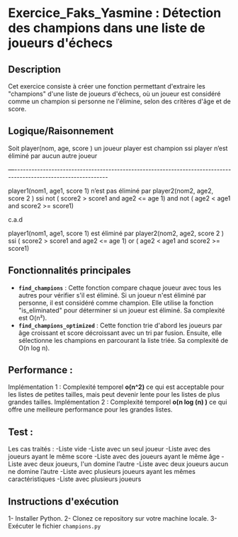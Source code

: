# Exercice_Faks_Yasmine : Détection des champions dans une liste de joueurs d'échecs

## Description
Cet exercice consiste à créer une fonction permettant d'extraire les "champions" d'une liste de joueurs d'échecs, où un joueur est considéré comme un champion si personne ne l'élimine, selon des critères d'âge et de score.


## Logique/Raisonnement 
Soit player(nom, age, score ) un joueur 
player est champion ssi player n’est éliminé par aucun autre joueur 

—---------------------------------------------------------------------------------------------------------------

player1(nom1, age1, score 1) n’est pas éliminé par player2(nom2, age2, score 2 ) ssi 
not ( score2 > score1 and age2 <= age 1) and not ( age2 < age1 and score2 >= score1)

c.a.d 

player1(nom1, age1, score 1) est éliminé par player2(nom2, age2, score 2 ) ssi 
( score2 > score1 and age2 <= age 1)  or ( age2 < age1 and score2 >= score1)


## Fonctionnalités principales
- **`find_champions`** : Cette fonction compare chaque joueur avec tous les autres pour vérifier s'il est éliminé. Si un joueur n'est éliminé par personne, il est considéré comme champion. Elle utilise la fonction "is_eliminated" pour déterminer si un joueur est éliminé. Sa complexité est O(n²).
- **`find_champions_optimized`** : Cette fonction trie d'abord les joueurs par âge croissant et score décroissant avec un tri par fusion. Ensuite, elle sélectionne les champions en parcourant la liste triée. Sa complexité de O(n log n).


## Performance : 
Implémentation 1 : Complexité temporel **o(n^2)** ce qui est acceptable pour les listes de petites tailles, mais peut devenir lente pour les listes de plus grandes tailles. 
Implémentation 2 : Complexité temporel **o(n log (n) )** ce qui offre une meilleure performance pour les grandes listes. 


## Test : 
Les cas traités : 
    -Liste vide 
    -Liste avec un seul joueur 
    -Liste avec des joueurs ayant le même score 
    -Liste avec des joueurs ayant le même âge 
    -Liste avec deux joueurs, l'un domine l’autre 
    -Liste avec deux joueurs aucun ne domine l’autre 
    -Liste avec plusieurs joueurs ayant les mêmes caractéristiques 
    -Liste avec plusieurs joueurs



## Instructions d'exécution
1- Installer Python.
2- Clonez ce repository sur votre machine locale.
3- Exécuter le fichier `champions.py`